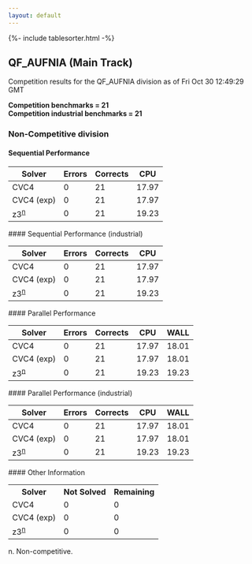 ```yaml
---
layout: default
---
```

{%- include tablesorter.html -%}

##  QF_AUFNIA (Main Track)

Competition results for the QF_AUFNIA division as of Fri Oct 30 12:49:29 GMT

**Competition benchmarks = 21** 
**<br/>Competition industrial benchmarks = 21** 

###  Non-Competitive division  




#### Sequential Performance
<table id="sequential" class="result sorted">
<thead>
<tr>
<th class="center">Solver</th><th class="center">Errors</th>
<th class="center">Corrects</th>
<th class="center">CPU</th>
</tr>
</thead>
<tr>
<td>CVC4</td>
<td class="right">0</td>
<td class="right">21</td>
<td class="right">17.97</td>
</tr>
<tr>
<td>CVC4 (exp)</td>
<td class="right">0</td>
<td class="right">21</td>
<td class="right">17.97</td>
</tr>
<tr>
<td><span class="non-competing-grey">z3<sup><a href="#fn">n</a></sup></span></td>
<td class="right">0</td>
<td class="right">21</td>
<td class="right">19.23</td>
</tr>
</table>
#### Sequential Performance (industrial)
<table id="sequentiali" class="result sorted">
<thead>
<tr>
<th class="center">Solver</th><th class="center">Errors</th>
<th class="center">Corrects</th>
<th class="center">CPU</th>
</tr>
</thead>
<tr>
<td>CVC4</td>
<td class="right">0</td>
<td class="right">21</td>
<td class="right">17.97</td>
</tr>
<tr>
<td>CVC4 (exp)</td>
<td class="right">0</td>
<td class="right">21</td>
<td class="right">17.97</td>
</tr>
<tr>
<td><span class="non-competing-grey">z3<sup><a href="#fn">n</a></sup></span></td>
<td class="right">0</td>
<td class="right">21</td>
<td class="right">19.23</td>
</tr>
</table>
#### Parallel Performance
<table id="parallel" class="result sorted">
<thead>
<tr>
<th class="center">Solver</th><th class="center">Errors</th>
<th class="center">Corrects</th>
<th class="center">CPU</th>
<th class="center">WALL</th>
</tr>
</thead>
<tr>
<td>CVC4</td>
<td class="right">0</td>
<td class="right">21</td>
<td class="right">17.97</td>
<td class="right">18.01</td>
</tr>
<tr>
<td>CVC4 (exp)</td>
<td class="right">0</td>
<td class="right">21</td>
<td class="right">17.97</td>
<td class="right">18.01</td>
</tr>
<tr>
<td><span class="non-competing-grey">z3<sup><a href="#fn">n</a></sup></span></td>
<td class="right">0</td>
<td class="right">21</td>
<td class="right">19.23</td>
<td class="right">19.23</td>
</tr>
</table>
#### Parallel Performance (industrial)
<table id="paralleli" class="result sorted">
<thead>
<tr>
<th class="center">Solver</th><th class="center">Errors</th>
<th class="center">Corrects</th>
<th class="center">CPU</th>
<th class="center">WALL</th>
</tr>
</thead>
<tr>
<td>CVC4</td>
<td class="right">0</td>
<td class="right">21</td>
<td class="right">17.97</td>
<td class="right">18.01</td>
</tr>
<tr>
<td>CVC4 (exp)</td>
<td class="right">0</td>
<td class="right">21</td>
<td class="right">17.97</td>
<td class="right">18.01</td>
</tr>
<tr>
<td><span class="non-competing-grey">z3<sup><a href="#fn">n</a></sup></span></td>
<td class="right">0</td>
<td class="right">21</td>
<td class="right">19.23</td>
<td class="right">19.23</td>
</tr>
</table>
#### Other Information
<table>
<tr>
<th class="center">Solver</th>
<th class="center">Not Solved</th>
<th class="center">Remaining</th>
</tr>
<tr>
<td>CVC4</td>
<td class="right">0</td>
<td class="right">0</td>
</tr>
<tr>
<td>CVC4 (exp)</td>
<td class="right">0</td>
<td class="right">0</td>
</tr>
<tr>
<td><span class="non-competing-grey">z3<sup><a href="#fn">n</a></sup></span></td>
<td class="right">0</td>
<td class="right">0</td>
</tr>
</table>

<span id="fn"> n. Non-competitive.</span>

